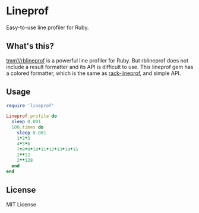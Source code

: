 # Lineprof

Easy-to-use line profiler for Ruby.

## What's this?

[tmm1/rblineprof](https://github.com/tmm1/rblineprof) is a powerful line profiler for Ruby.
But rblineprof does not include a result formatter and its API is difficult to use.
This lineprof gem has a colored formatter, which is the same as [rack-lineprof](https://github.com/kainosnoema/rack-lineprof),
and simple API.

## Usage

```rb
require 'lineprof'

Lineprof.profile do
  sleep 0.001
  100.times do
    sleep 0.001
    1*2*3
    4*5*6
    7*8*9*10*11*12*13*14*15
    2**32
    2**128
  end
end
```

## License

MIT License
